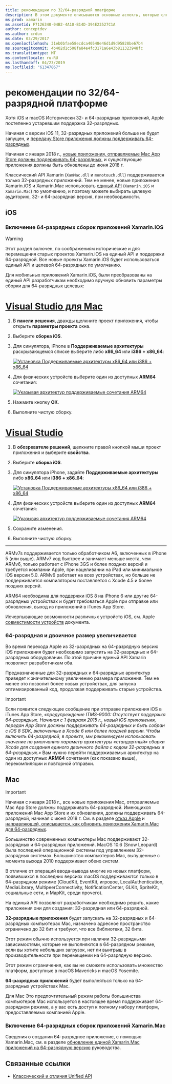 ```yaml
---
title: рекомендации по 32/64-разрядной платформе
description: В этом документе описываются основные аспекты, которые следует учитывать при разработке для 32-разрядных и 64-разрядных архитектур для приложений Xamarin.iOS и Xamarin.Mac.
ms.prod: xamarin
ms.assetid: F7126340-04B2-4A10-B14D-394E23527C1A
author: conceptdev
ms.author: crdun
ms.date: 03/29/2017
ms.openlocfilehash: 31eb0bfae58ecdca40548e46d1d9d95828be67b4
ms.sourcegitcommit: 4b402d1c508fa84e4fc3171a6e43b811323948fc
ms.translationtype: MT
ms.contentlocale: ru-RU
ms.lasthandoff: 04/23/2019
ms.locfileid: "61347867"
---
```

# <a name="3264-bit-platform-considerations"></a>рекомендации по 32/64-разрядной платформе

Хотя iOS и macOS Исторически 32- и 64-разрядных приложений, Apple постепенно устаревшим поддержка 32-разрядных.

Начиная с версии iOS 11, 32-разрядных приложений больше не будет запущен, и [передачу Store приложения должны поддерживать 64-разрядных](https://developer.apple.com/news/?id=06282017b).

Начиная с января 2018 г., [новые приложения, отправляемые Mac App Store должны поддерживать 64-разрядных](https://developer.apple.com/news/?id=06282017a), и существующие приложения должны быть обновлены до июня 2018 г.

Классический API Xamarin (`XamMac.dll` и `monotouch.dll`) поддерживается только 32-разрядных приложений. Тем не менее, новые приложения Xamarin.iOS и Xamarin.Mac использовать [единый API](~/cross-platform/macios/unified/index.md) (`Xamarin.iOS` и `Xamarin.Mac`) по умолчанию, и поэтому можете выбирать целевую аудиторию, 32- и 64-разрядная версия, при необходимости.

## <a name="ios"></a>iOS

<a name="enable-64" />

### <a name="enabling-64-bit-builds-of-xamarinios-apps"></a>Включение 64-разрядных сборок приложений Xamarin.iOS

> [!WARNING]
> Этот раздел включен, по соображениям исторические и для перемещения старых проектов Xamarin.iOS на единый API и поддержки 64-разрядной. Все новые проекты Xamarin.iOS будет использоваться единый API и целевой 64-разрядных по умолчанию.

Для мобильных приложений Xamarin.iOS, были преобразованы на единый API разработчикам необходимо вручную обновить параметры сборки для 64-разрядных целевых:

# <a name="visual-studio-for-mactabmacos"></a>[Visual Studio для Mac](#tab/macos)

1. В **панели решения**, дважды щелкните проект приложения, чтобы открыть **параметры проекта** окна.
2. Выберите **сборка iOS**.
3. Для симулятора, iPhone в **Поддерживаемые архитектуры** раскрывающемся списке выберите либо **x86\_64** или **i386 + x86\_64**:

   [![Установка Поддерживаемые архитектуры x86\_64 или i386 + x86\_64](Images/Image01.png "Setting Supported architectures to x86\_64 or i386 + x86\_64")](Images/Image01-large.png#lightbox) 

4. Для физических устройств выберите один из доступных **ARM64** сочетания:

   [![Указывая архитектур поддерживаемые сочетания ARM64](Images/Image02.png "параметр Поддерживаемые архитектуры, к одному из сочетаний ARM64")](Images/Image02-large.png#lightbox)

5. Нажмите кнопку **ОК**.
6. Выполните чистую сборку.

# <a name="visual-studiotabwindows"></a>[Visual Studio](#tab/windows)

1. В **обозревателе решений**, щелкните правой кнопкой мыши проект приложения и выберите **свойства**.
2. Выберите **сборка iOS**.
3. Для симулятора iPhone, задайте **Поддерживаемые архитектуры** либо **x86\_64** или **i386 + x86\_64**: 

   [![Установка Поддерживаемые архитектуры x86_64 или i386 + x86\_64](Images/VS02.png "Setting Supported architectures to x86_64 or i386 + x86\_64")](Images/VS02-large.png#lightbox)

4. Для физических устройств выберите один из доступных **ARM64** сочетания:
    
   [![Указывая архитектур поддерживаемые сочетания ARM64](Images/VS01.png "параметр Поддерживаемые архитектуры, к одному из сочетаний ARM64")](Images/VS01-large.png#lightbox)

5. Сохраните изменения.
6. Выполните чистую сборку.

-----

ARMv7s поддерживается только обработчиком A6, включенных в iPhone 5 (или выше). ARMv7 код быстрее и занимает меньше места, чем ARMv6, только работает с iPhone 3GS и более поздних версий и требуется компании Apple, при нацеливании на iPad или минимальное iOS версии 5.0. ARMv6 работает на всех устройствах, но больше не поддерживается компилятором поставляется с Xcode 4.5 и более поздних версий. 

ARM64 необходима для поддержки iOS 8 на iPhone 6 или другие 64-разрядных устройствах и будет требоваться Apple при отправке или обновления, выход из приложений в iTunes App Store.

Исчерпывающие возможности различных устройств iOS, см. Apple [совместимости устройств](https://developer.apple.com/library/content/documentation/DeviceInformation/Reference/iOSDeviceCompatibility/DeviceCompatibilityMatrix/DeviceCompatibilityMatrix.html) документа.

### <a name="64-bit-and-binary-size-increases"></a>64-разрядная и двоичное размер увеличивается

Во время перехода Apple из 32-разрядных на 64-разрядную версию iOS приложения будет необходимо запустить на 32-разрядных и 64-разрядных оборудовании. По этой причине единый API Xamarin позволяет разработчикам оба.

Предназначенные для 32-разрядных и 64-разрядных архитектур приведет к значительному увеличению размера приложения. Тем не менее это позволит более новых устройствах, для запуска оптимизированный код, продолжая поддерживать старые устройства.

> [!IMPORTANT]
> Если появится следующее сообщение при отправке приложения iOS в iTunes App Store, _«предупреждение ITMS-9000: Отсутствует поддержка 64-разрядных. Начиная с 1 февраля 2015 г., новый iOS приложения, передан App Store должны поддерживать 64-разрядных и быть собран с iOS 8 SDK, включенные в Xcode 6 или более поздней версии. Чтобы включить 64-разрядной, в проекте, мы рекомендуем использовать значение по умолчанию параметр архитектуры «стандартный» сборки Xcode для создания единого двоичного файла с кодом 32-разрядных и 64-разрядных.»_ Вам нужно перейти поддерживаемых архитектур на один из доступных **ARM64** сочетания (как показано выше), перекомпиляции и повторной отправки.

## <a name="mac"></a>Mac

> [!IMPORTANT]
> Начиная с января 2018 г., все новые приложения Mac, отправляемые Mac App Store должны поддерживать 64-разрядной. Имеющихся приложений Mac App Store и их обновления, должны поддерживать 64-разрядной, начиная с июня 2018 г. См. в разделе [отказ Apple](https://developer.apple.com/news/?id=06282017a) и [направляющей, описывается, как обновить приложения Xamarin.Mac для 64-разрядных](~/cross-platform/macios/32-and-64/mac-64-bit.md).

Большинство современных компьютеры Mac поддерживают 32-разрядных и 64-разрядных приложений.   MacOS 10.6 (Snow Leopard) была последней операционной системы под управлением 32-разрядных системах.   Большинство компьютеров Mac, выпущенные с момента выхода 2010 поддерживает обеих систем.

В отличие от операций ввода-вывода многие из новых платформ, появившихся в последних версиях macOS поддерживаются только в 64-разрядном режиме (CloudKit, EventKit, игровое, LocalAuthentication, MediaLibrary, MultipeerConnectivity, NotificationCenter, GLKit, SpriteKit, социальные сети, и MapKit, среди прочего).

На единый API позволяют разработчикам необходимо решить, какие приложения они для создания: 32-разрядная или 64-разрядной.

**32-разрядные приложения** будет запускать на 32-разрядных и 64-разрядных компьютерах Mac, назначено адресное пространство ограничено до 32 бит и требуют, что все библиотеки, 32 бита.

Этот режим обычно используется при наличии 32-разрядными зависимостями, которые не выполняются в 64-разрядном режиме, если вы хотите небольших загрузок, нет ли выигрыш в производительности при перемещении на 64-разрядную версию.

Этот режим ограничения, как вы не сможете использовать множество платформ, доступные в macOS Mavericks и macOS Yosemite.

**64-разрядных приложений** будет выполняться только на 64-разрядных устройствах Mac.

Для Mac Это предпочтительный режим работы большинства компьютеров Mac используется в настоящее время поддерживает 64-разрядном режиме, а у вас есть доступ к полному набору платформ, предоставляемых компанией Apple.

### <a name="enabling-64-bit-builds-of-xamarinmac-apps"></a>Включение 64-разрядных сборок приложений Xamarin.Mac

Сведения о создании 64-разрядное приложение, с помощью Xamarin.Mac, см. в разделе [обновление единой Xamarin.Mac приложений на 64-разрядную версию](~/cross-platform/macios/32-and-64/mac-64-bit.md) руководства.

## <a name="related-links"></a>Связанные ссылки

- [Классический и отличия Unified API](https://developer.xamarin.com/releases/ios/api_changes/classic-vs-unified-8.6.0/)
